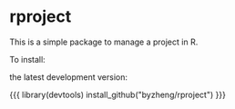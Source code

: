 rproject
========

This is a simple package to manage a project in R.


To install:

the latest development version: 

{{{
library(devtools)
install_github("byzheng/rproject")
}}}
